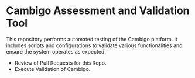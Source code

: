 # Cambigo Assessment and Validation Tool

This repository performs automated testing of the Cambigo platform. It includes scripts and configurations to validate various functionalities and ensure the system operates as expected.


- Review of Pull Requests for this Repo.
- Execute Validation of Cambigo.